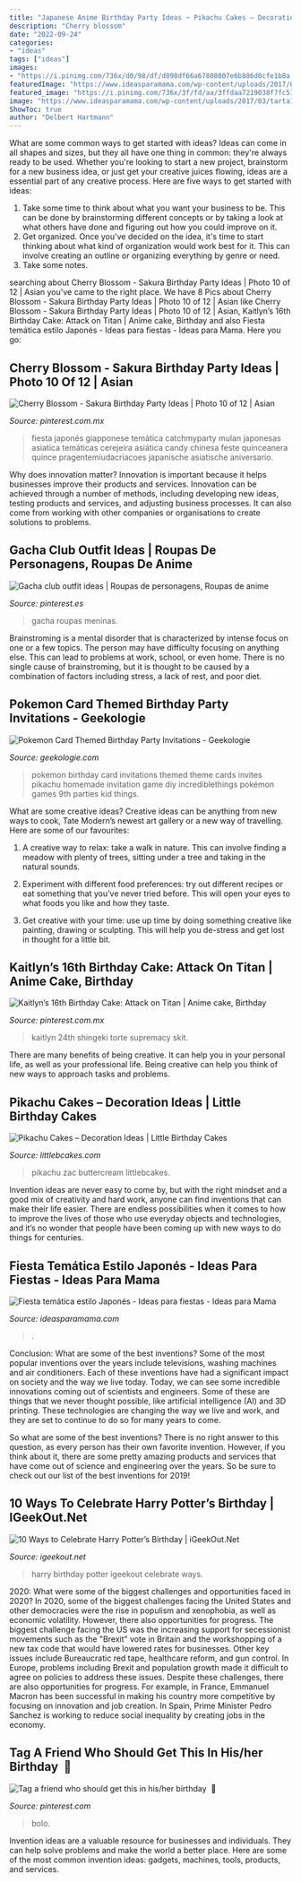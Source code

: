 ```yaml
---
title: "Japanese Anime Birthday Party Ideas ~ Pikachu Cakes – Decoration Ideas"
description: "Cherry blossom"
date: "2022-09-24"
categories:
- "ideas"
tags: ["ideas"]
images:
- "https://i.pinimg.com/736x/d0/98/df/d098df66a67808007e6b886d0cfe1b8a.jpg"
featuredImage: "https://www.ideasparamama.com/wp-content/uploads/2017/03/tarta1.jpg"
featured_image: "https://i.pinimg.com/736x/3f/fd/aa/3ffdaa7219038f7fc51e9aff877646e6.jpg"
image: "https://www.ideasparamama.com/wp-content/uploads/2017/03/tarta1.jpg"
ShowToc: true
author: "Delbert Hartmann"
---
```



What are some common ways to get started with ideas?
Ideas can come in all shapes and sizes, but they all have one thing in common: they're always ready to be used. Whether you're looking to start a new project, brainstorm for a new business idea, or just get your creative juices flowing, ideas are a essential part of any creative process. Here are five ways to get started with ideas: 
1. Take some time to think about what you want your business to be. This can be done by brainstorming different concepts or by taking a look at what others have done and figuring out how you could improve on it. 
2. Get organized. Once you've decided on the idea, it's time to start thinking about what kind of organization would work best for it. This can involve creating an outline or organizing everything by genre or need. 
3. Take some notes.

	

		
searching about Cherry Blossom - Sakura Birthday Party Ideas | Photo 10 of 12 | Asian you've came to the right place. We have 8 Pics about Cherry Blossom - Sakura Birthday Party Ideas | Photo 10 of 12 | Asian like Cherry Blossom - Sakura Birthday Party Ideas | Photo 10 of 12 | Asian, Kaitlyn’s 16th Birthday Cake: Attack on Titan | Anime cake, Birthday and also Fiesta temática estilo Japonés - Ideas para fiestas - Ideas para Mama. Here you go:
		
    
## Cherry Blossom - Sakura Birthday Party Ideas | Photo 10 Of 12 | Asian

<img loading=lazy src="https://i.pinimg.com/736x/3f/fd/aa/3ffdaa7219038f7fc51e9aff877646e6.jpg" onerror="this.onerror=null;this.src='https://tse1.mm.bing.net/th?id=OIP.vBD7kKPsZ5JnZfyJRAaVIQHaLG&amp;pid=15.1';" alt="Cherry Blossom - Sakura Birthday Party Ideas | Photo 10 of 12 | Asian">

_Source: pinterest.com.mx_

>fiesta japonés giapponese temática catchmyparty mulan japonesas asiatica temáticas cerejeira asiática candy chinesa feste quinceanera quince pragentemiudacriacoes japanische asiatische aniversario. 

	

Why does innovation matter?
Innovation is important because it helps businesses improve their products and services. Innovation can be achieved through a number of methods, including developing new ideas, testing products and services, and adjusting business processes. It can also come from working with other companies or organisations to create solutions to problems.

    
## Gacha Club Outfit Ideas | Roupas De Personagens, Roupas De Anime

<img loading=lazy src="https://i.pinimg.com/736x/9a/1a/fe/9a1afefd9fd532959ce4b48ebfd2c4dc.jpg" onerror="this.onerror=null;this.src='https://tse4.mm.bing.net/th?id=OIP.U43tKvb3ATSr-eG8nE_m4wHaGa&amp;pid=15.1';" alt="Gacha club outfit ideas | Roupas de personagens, Roupas de anime">

_Source: pinterest.es_

>gacha roupas meninas. 

	

Brainstroming is a mental disorder that is characterized by intense focus on one or a few topics. The person may have difficulty focusing on anything else. This can lead to problems at work, school, or even home. There is no single cause of brainstroming, but it is thought to be caused by a combination of factors including stress, a lack of rest, and poor diet.

    
## Pokemon Card Themed Birthday Party Invitations - Geekologie

<img loading=lazy src="https://geekologie.com/2013/04/30/pokemon-card-birthday-invites.jpg" onerror="this.onerror=null;this.src='https://tse3.mm.bing.net/th?id=OIP.MN0KkC2k4bzOvZkeC1z8PwHaFq&amp;pid=15.1';" alt="Pokemon Card Themed Birthday Party Invitations - Geekologie">

_Source: geekologie.com_

>pokemon birthday card invitations themed theme cards invites pikachu homemade invitation game diy incrediblethings pokémon games 9th parties kid things. 

	

What are some creative ideas?
Creative ideas can be anything from new ways to cook, Tate Modern’s newest art gallery or a new way of travelling. Here are some of our favourites:
1. A creative way to relax: take a walk in nature. This can involve finding a meadow with plenty of trees, sitting under a tree and taking in the natural sounds.

2. Experiment with different food preferences: try out different recipes or eat something that you’ve never tried before. This will open your eyes to what foods you like and how they taste.

3. Get creative with your time: use up time by doing something creative like painting, drawing or sculpting. This will help you de-stress and get lost in thought for a little bit.

    
## Kaitlyn’s 16th Birthday Cake: Attack On Titan | Anime Cake, Birthday

<img loading=lazy src="https://i.pinimg.com/736x/1e/fc/7b/1efc7bb20754040da93c02acb136bc77.jpg" onerror="this.onerror=null;this.src='https://tse2.mm.bing.net/th?id=OIP.g7HtnoY5UuYXTbYYca6OLAHaJ3&amp;pid=15.1';" alt="Kaitlyn’s 16th Birthday Cake: Attack on Titan | Anime cake, Birthday">

_Source: pinterest.com.mx_

>kaitlyn 24th shingeki torte supremacy skit. 

	

There are many benefits of being creative. It can help you in your personal life, as well as your professional life. Being creative can help you think of new ways to approach tasks and problems.

    
## Pikachu Cakes – Decoration Ideas | Little Birthday Cakes

<img loading=lazy src="https://www.littlebcakes.com/wp-content/uploads/2014/01/Pikachu-Cakes-Images.jpg" onerror="this.onerror=null;this.src='https://tse1.mm.bing.net/th?id=OIP.-wfnAXg9-gVmF-cwr3jsiAHaJ4&amp;pid=15.1';" alt="Pikachu Cakes – Decoration Ideas | Little Birthday Cakes">

_Source: littlebcakes.com_

>pikachu zac buttercream littlebcakes. 

	

Invention ideas are never easy to come by, but with the right mindset and a good mix of creativity and hard work, anyone can find inventions that can make their life easier. There are endless possibilities when it comes to how to improve the lives of those who use everyday objects and technologies, and it’s no wonder that people have been coming up with new ways to do things for centuries.

    
## Fiesta Temática Estilo Japonés - Ideas Para Fiestas - Ideas Para Mama

<img loading=lazy src="https://www.ideasparamama.com/wp-content/uploads/2017/03/tarta1.jpg" onerror="this.onerror=null;this.src='https://tse1.mm.bing.net/th?id=OIP.wa3ZeKTDMbeusUhs29wTTgHaLH&amp;pid=15.1';" alt="Fiesta temática estilo Japonés - Ideas para fiestas - Ideas para Mama">

_Source: ideasparamama.com_

>. 

	

Conclusion: What are some of the best inventions?
Some of the most popular inventions over the years include televisions, washing machines and air conditioners. Each of these inventions have had a significant impact on society and the way we live today. 
Today, we can see some incredible innovations coming out of scientists and engineers. Some of these are things that we never thought possible, like artificial intelligence (AI) and 3D printing. These technologies are changing the way we live and work, and they are set to continue to do so for many years to come. 

So what are some of the best inventions? There is no right answer to this question, as every person has their own favorite invention. However, if you think about it, there are some pretty amazing products and services that have come out of science and engineering over the years. So be sure to check out our list of the best inventions for 2019!

    
## 10 Ways To Celebrate Harry Potter’s Birthday | IGeekOut.Net

<img loading=lazy src="https://igeekout.net/wp-content/uploads/2016/07/10-Ways-to-Celebrate-Harry-Potters-Birthday-pic-09-Movie-Marathon.jpg" onerror="this.onerror=null;this.src='https://tse4.mm.bing.net/th?id=OIP.E5j8qtYyrtwHIExn2erAVwHaE7&amp;pid=15.1';" alt="10 Ways to Celebrate Harry Potter’s Birthday | iGeekOut.Net">

_Source: igeekout.net_

>harry birthday potter igeekout celebrate ways. 

	

2020: What were some of the biggest challenges and opportunities faced in 2020?
In 2020, some of the biggest challenges facing the United States and other democracies were the rise in populism and xenophobia, as well as economic volatility. However, there also opportunities for progress. The biggest challenge facing the US was the increasing support for secessionist movements such as the "Brexit" vote in Britain and the workshopping of a new tax code that would have lowered rates for businesses. Other key issues include Bureaucratic red tape, healthcare reform, and gun control. In Europe, problems including Brexit and population growth made it difficult to agree on policies to address these issues. Despite these challenges, there are also opportunities for progress. For example, in France, Emmanuel Macron has been successful in making his country more competitive by focusing on innovation and job creation. In Spain, Prime Minister Pedro Sanchez is working to reduce social inequality by creating jobs in the economy.

    
## Tag A Friend Who Should Get This In His/her Birthday ️ 🍃

<img loading=lazy src="https://i.pinimg.com/736x/d0/98/df/d098df66a67808007e6b886d0cfe1b8a.jpg" onerror="this.onerror=null;this.src='https://tse3.mm.bing.net/th?id=OIP.tlcx4B-CJUTkhfwxXaCv0AHaJK&amp;pid=15.1';" alt="Tag a friend who should get this in his/her birthday ️ 🍃">

_Source: pinterest.com_

>bolo. 

	

Invention ideas are a valuable resource for businesses and individuals. They can help solve problems and make the world a better place. Here are some of the most common invention ideas: gadgets, machines, tools, products, and services.

